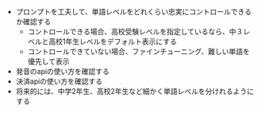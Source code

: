 - プロンプトを工夫して、単語レベルをどれくらい忠実にコントロールできるか確認する
  - コントロールできる場合、高校受験レベルを指定しているなら、中３レベルと高校1年生レベルをデフォルト表示にする
  - コントロールできていない場合、ファインチューニング、難しい単語を優先して表示
- 発音のapiの使い方を確認する
- 決済apiの使い方を確認する
- 将来的には、中学2年生、高校2年生など細かく単語レベルを分けれるようにする